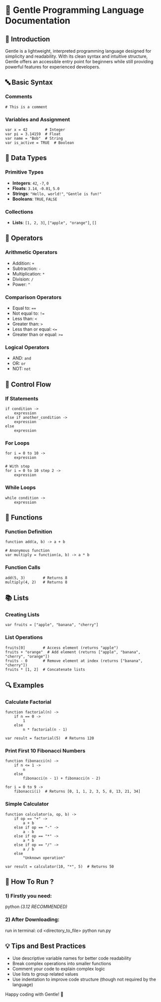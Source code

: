 # 📘 Gentle Programming Language Documentation

## 🚀 Introduction

Gentle is a lightweight, interpreted programming language designed for simplicity and readability. With its clean syntax and intuitive structure, Gentle offers an accessible entry point for beginners while still providing powerful features for experienced developers.

## 🔤 Basic Syntax

### Comments
```
# This is a comment
```

### Variables and Assignment
```
var x = 42        # Integer
var pi = 3.14159  # Float
var name = "Bob"  # String
var is_active = TRUE  # Boolean
```

## 🧮 Data Types

### Primitive Types
- **Integers**: `42`, `-7`, `0`
- **Floats**: `3.14`, `-0.01`, `5.0`
- **Strings**: `"Hello, world!"`, `"Gentle is fun!"`
- **Booleans**: `TRUE`, `FALSE`

### Collections
- **Lists**: `[1, 2, 3]`, `["apple", "orange"]`, `[]`

## 🧠 Operators

### Arithmetic Operators
- Addition: `+`
- Subtraction: `-`
- Multiplication: `*`
- Division: `/`
- Power: `^`

### Comparison Operators
- Equal to: `==`
- Not equal to: `!=`
- Less than: `<`
- Greater than: `>`
- Less than or equal: `<=`
- Greater than or equal: `>=`

### Logical Operators
- AND: `and`
- OR: `or`
- NOT: `not`

## 🔄 Control Flow

### If Statements
```
if condition -> 
    expression
else if another_condition ->
    expression
else
    expression
```

### For Loops
```
for i = 0 to 10 ->
    expression

# With step
for i = 0 to 10 step 2 ->
    expression
```

### While Loops
```
while condition ->
    expression
```

## 🧩 Functions

### Function Definition
```
function add(a, b) -> a + b

# Anonymous function
var multiply = function(a, b) -> a * b
```

### Function Calls
```
add(5, 3)        # Returns 8
multiply(4, 2)   # Returns 8
```

## 📚 Lists

### Creating Lists
```
var fruits = ["apple", "banana", "cherry"]
```

### List Operations
```
fruits[0]        # Access element (returns "apple")
fruits + "orange"  # Add element (returns ["apple", "banana", "cherry", "orange"])
fruits - 0       # Remove element at index (returns ["banana", "cherry"])
fruits * [1, 2]  # Concatenate lists
```

## 🔍 Examples

### Calculate Factorial
```
function factorial(n) ->
    if n == 0 ->
        1
    else
        n * factorial(n - 1)

var result = factorial(5)  # Returns 120
```

### Print First 10 Fibonacci Numbers
```
function fibonacci(n) ->
    if n <= 1 ->
        n
    else
        fibonacci(n - 1) + fibonacci(n - 2)

for i = 0 to 9 ->
    fibonacci(i)  # Returns [0, 1, 1, 2, 3, 5, 8, 13, 21, 34]
```

### Simple Calculator
```
function calculator(a, op, b) ->
    if op == "+" ->
        a + b
    else if op == "-" ->
        a - b
    else if op == "*" ->
        a * b
    else if op == "/" ->
        a / b
    else
        "Unknown operation"

var result = calculator(10, "*", 5)  # Returns 50
```

## 🏃 How To Run ? 

### 1) Firstly you need:
python *(3.12 RECOMMENDED)*

### 2) After Downloading:
run in terminal:
cd <directory_to_file>
python run.py

## 💡 Tips and Best Practices

- Use descriptive variable names for better code readability
- Break complex operations into smaller functions
- Comment your code to explain complex logic
- Use lists to group related values
- Use indentation to improve code structure (though not required by the language)


Happy coding with Gentle! 🎉
